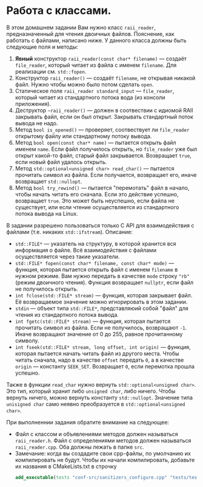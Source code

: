 # Работа с классами.

В этом домашнем задании Вам нужно класс `raii_reader`, предназначенный для чтения двоичных файлов. Пояснение, как работать с файлами, написано ниже. У данного класса должны быть следующие поля и методы:

1. **Явный** конструктор `raii_reader(const char* filename)` — создаёт `file_reader`, который читает из файла с именем `filename`. Для реализации см. `std::fopen`.
2. Конструктор `raii_reader()` — создаёт `filename`, не открывая никакой файл. Нужно чтобы можно было потом сделать `open`.
3. Статическое поле `raii_reader standard_input` — `file_reader`, который читает из стандартного потока вода (из консоли приложения).
4. Деструктор `~raii_reader()` — должен в соотвествии с идиомой RAII закрывать файл, если он был открыт. Закрывать стандартный поток вывода не надо.
5. Метод `bool is_opened()` — проверяет, соотвествует ли `file_reader` открытому файлу или стандартному потоку вывода.
6. Метод `bool open(const char* name)` — пытается открыть файл именем `name`. Если файл получилось открыть, но `file_reader` уже был открыт какой-то файл, старый файл закрывается. Возвращает `true`, если новый файл удалось открыть.
7. Метод `std::optional<unsigned char> read_char()` — пытается прочитать символ из файла. Если получается, возвращает его, иначе возвращает `std::nullopt`.
8. Метод `bool try_rewind()` — пытается "перемотать" файл в начало, чтобы начать читать его сначала. Если это действие успешно, возвращает `true`. Это может быть неуспешно, если файла не существует, или если чтение осуществляется из стандартного потока вывода на Linux.

В задании разрешено пользоваться только C API для взаимодействия с файлами (т.е. никаких `std::ifstream`).
Описание:
- `std::FILE*` — указатель на структуру, в которой хранится вся информация о файле. Всё взаимодействия с файлами осуществляется через такие указатели.
- `std::FILE* fopen(const char* filename, const char* mode)` — функция, которая пытается открыть файл с именем `filename` в нужном режиме. Вам нужно передать в качестве `mode` строку `"rb"` (режим двоичного чтения). Функция возвращает `nullptr`, если файл не получилось открыть.
- `int fclose(std::FILE* stream)` — функция, которая закрывает файл. Её возвращаемое значение можно игнорировать в этом задании.
- `stdin` — объект типа `std::FILE*`, представляюий собой "файл" для чтения из стандартного потока вывода.
- `int fgetc(std::FILE* stream)` — функция, которая пытается прочитать символ из файла. Если не получилось, возвращают `-1`. Иначе возвращают значение от 0 до 255, равное прочитанному символу.
- `int fseek(std::FILE* stream, long offset, int origin)` — функция, которая пытается начать читать файл из другого места. Чтобы читать сначала, надо в качестве `offset` передать `0`, а в качестве `origin` — константу `SEEK_SET`. Возвращает `0`, если перемотка прошла успешно.

Также в функции `read_char` нужно вернуть `std::optional<unsigned char>`. Это тип, который хранит либо `unsigned char`, либо ничего. Чтобы вернуть ничего, можно вернуть константу `std::nullopt`. Значение типа `unisigned char` само неявно преобразуется в `std::optional<unsigned char>`.

При выполненнии задания обратите внимание на следующее:
- Файл с классом и объявлениями методов должен называться `raii_reader.h`. Файл с определениями методов должен называться `raii_reader.cpp`. Оба должны лежать в папке `src`.
- Замечание: когда вы создадите свои cpp-файлы, по умолчанию их компилировать не будут. Чтобы их начали компилировать, добавьте их названия в CMakeLists.txt в строчку
  ```cmake
  add_executable(tests "conf-src/sanitizers_configure.cpp" "tests/test.cpp" вот-сюда-вот)
  ```
